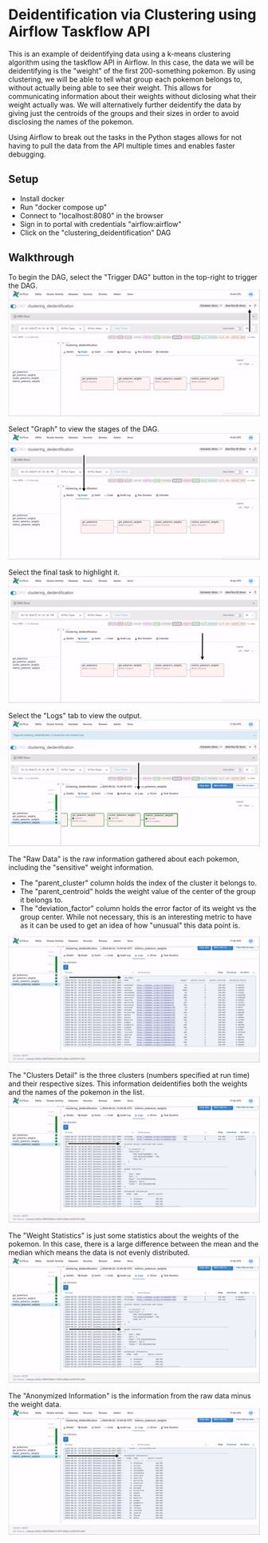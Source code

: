 # Deidentification via Clustering using Airflow Taskflow API
This is an example of deidentifying data using a k-means clustering algorithm using the taskflow API in Airflow.
In this case, the data we will be deidentifying is the "weight" of the first 200-something pokemon. By using clustering, we will be able to tell what group each pokemon belongs to, without actually being able to see their weight. This allows for communicating information about their weights without diclosing what their weight actually was. 
We will alternatively further deidentify the data by giving just the centroids of the groups and their sizes in order to avoid disclosing the names of the pokemon.

Using Airflow to break out the tasks in the Python stages allows for not having to pull the data from the API multiple times and enables faster debugging.

## Setup

 - Install docker
 - Run "docker compose up"
 - Connect to "localhost:8080" in the browser
 - Sign in to portal with credentials "airflow:airflow"
 - Click on the "clustering_deidentification" DAG

## Walkthrough

To begin the DAG, select the "Trigger DAG" button in the top-right to trigger the DAG.
![trigger dag](guide/deidentification/select_run_dag.png)

Select "Graph" to view the stages of the DAG.
![select graph](guide/deidentification/select_graph.png)

Select the final task to highlight it.
![select task](guide/deidentification/select_metrics_weights.png)

Select the "Logs" tab to view the output.
![select logs](guide/deidentification/select_weights_logs.png)

The "Raw Data" is the raw information gathered about each pokemon, including the "sensitive" weight information. 
 - The "parent_cluster" column holds the index of the cluster it belongs to. 
 - The "parent_centroid" holds the weight value of the center of the group it belongs to. 
 - The "deviation_factor" column holds the error factor of its weight vs the group center. While not necessary, this is an interesting metric to have as it can be used to get an idea of how "unusual" this data point is.

![select logs](guide/deidentification/raw_data_explanation.png)

The "Clusters Detail" is the three clusters (numbers specified at run time) and their respective sizes. This information deidentifies both the weights and the names of the pokemon in the list.
![select logs](guide/deidentification/clusters_detail_explanation.png)

The "Weight Statistics" is just some statistics about the weights of the pokemon. In this case, there is a large difference between the mean and the median which means the data is not evenly distributed. 
![select logs](guide/deidentification/weight_statistics_explanation.png)

The "Anonymized Information" is the information from the raw data minus the weight data.
![select logs](guide/deidentification/anonymized_information_explanation.png)